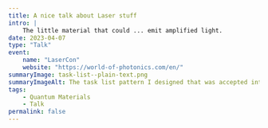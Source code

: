 ```yaml
---
title: A nice talk about Laser stuff
intro: |
    The little material that could ... emit amplified light.
date: 2023-04-07
type: "Talk"
event:
    name: "LaserCon"
    website: "https://world-of-photonics.com/en/"
summaryImage: task-list--plain-text.png
summaryImageAlt: The task list pattern I designed that was accepted into the HMRC Design Patterns library
tags:
    - Quantum Materials
    - Talk
permalink: false
---
```

